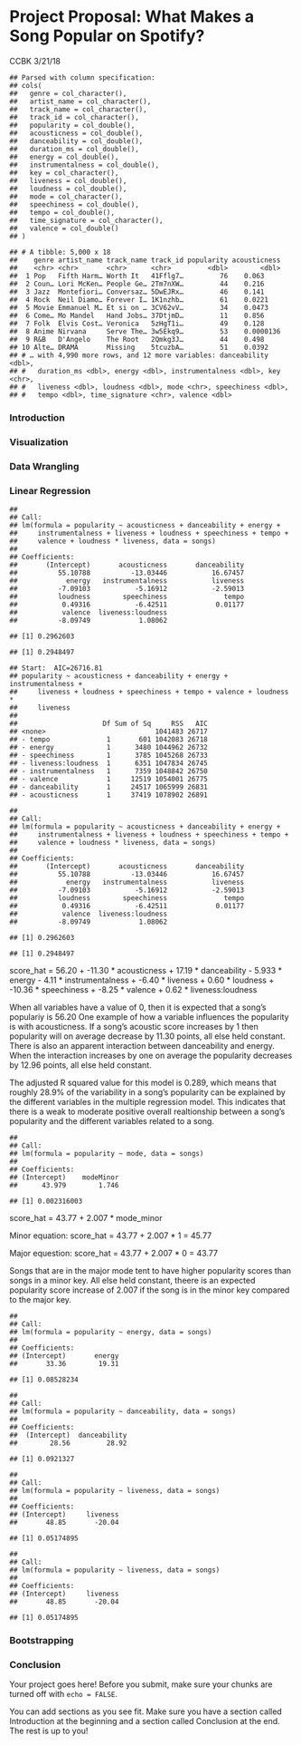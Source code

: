 Project Proposal: What Makes a Song Popular on Spotify?
================
CCBK
3/21/18

    ## Parsed with column specification:
    ## cols(
    ##   genre = col_character(),
    ##   artist_name = col_character(),
    ##   track_name = col_character(),
    ##   track_id = col_character(),
    ##   popularity = col_double(),
    ##   acousticness = col_double(),
    ##   danceability = col_double(),
    ##   duration_ms = col_double(),
    ##   energy = col_double(),
    ##   instrumentalness = col_double(),
    ##   key = col_character(),
    ##   liveness = col_double(),
    ##   loudness = col_double(),
    ##   mode = col_character(),
    ##   speechiness = col_double(),
    ##   tempo = col_double(),
    ##   time_signature = col_character(),
    ##   valence = col_double()
    ## )

    ## # A tibble: 5,000 x 18
    ##    genre artist_name track_name track_id popularity acousticness
    ##    <chr> <chr>       <chr>      <chr>         <dbl>        <dbl>
    ##  1 Pop   Fifth Harm… Worth It   41Fflg7…         76    0.063    
    ##  2 Coun… Lori McKen… People Ge… 2Tm7nXW…         44    0.216    
    ##  3 Jazz  Montefiori… Conversaz… 5DwEJRx…         46    0.141    
    ##  4 Rock  Neil Diamo… Forever I… 1K1nzhb…         61    0.0221   
    ##  5 Movie Emmanuel M… Et si on … 3CV62vV…         34    0.0473   
    ##  6 Come… Mo Mandel   Hand Jobs… 37DtjmD…         11    0.856    
    ##  7 Folk  Elvis Cost… Veronica   5zHgT1i…         49    0.128    
    ##  8 Anime Nirvana     Serve The… 3w5Ekq9…         53    0.0000136
    ##  9 R&B   D'Angelo    The Root   2Qmkg3J…         44    0.498    
    ## 10 Alte… DRAMA       Missing    5tcuzbA…         51    0.0392   
    ## # … with 4,990 more rows, and 12 more variables: danceability <dbl>,
    ## #   duration_ms <dbl>, energy <dbl>, instrumentalness <dbl>, key <chr>,
    ## #   liveness <dbl>, loudness <dbl>, mode <chr>, speechiness <dbl>,
    ## #   tempo <dbl>, time_signature <chr>, valence <dbl>

### Introduction

### Visualization

### Data Wrangling

### Linear Regression

    ## 
    ## Call:
    ## lm(formula = popularity ~ acousticness + danceability + energy + 
    ##     instrumentalness + liveness + loudness + speechiness + tempo + 
    ##     valence + loudness * liveness, data = songs)
    ## 
    ## Coefficients:
    ##       (Intercept)       acousticness       danceability  
    ##          55.10788          -13.03446           16.67457  
    ##            energy   instrumentalness           liveness  
    ##          -7.09103           -5.16912           -2.59013  
    ##          loudness        speechiness              tempo  
    ##           0.49316           -6.42511            0.01177  
    ##           valence  liveness:loudness  
    ##          -8.09749            1.08062

    ## [1] 0.2962603

    ## [1] 0.2948497

    ## Start:  AIC=26716.81
    ## popularity ~ acousticness + danceability + energy + instrumentalness + 
    ##     liveness + loudness + speechiness + tempo + valence + loudness * 
    ##     liveness
    ## 
    ##                     Df Sum of Sq     RSS   AIC
    ## <none>                           1041483 26717
    ## - tempo              1       601 1042083 26718
    ## - energy             1      3480 1044962 26732
    ## - speechiness        1      3785 1045268 26733
    ## - liveness:loudness  1      6351 1047834 26745
    ## - instrumentalness   1      7359 1048842 26750
    ## - valence            1     12519 1054001 26775
    ## - danceability       1     24517 1065999 26831
    ## - acousticness       1     37419 1078902 26891

    ## 
    ## Call:
    ## lm(formula = popularity ~ acousticness + danceability + energy + 
    ##     instrumentalness + liveness + loudness + speechiness + tempo + 
    ##     valence + loudness * liveness, data = songs)
    ## 
    ## Coefficients:
    ##       (Intercept)       acousticness       danceability  
    ##          55.10788          -13.03446           16.67457  
    ##            energy   instrumentalness           liveness  
    ##          -7.09103           -5.16912           -2.59013  
    ##          loudness        speechiness              tempo  
    ##           0.49316           -6.42511            0.01177  
    ##           valence  liveness:loudness  
    ##          -8.09749            1.08062

    ## [1] 0.2962603

    ## [1] 0.2948497

score\_hat = 56.20 + -11.30 \* acousticness + 17.19 \* danceability -
5.933 \* energy - 4.11 \* instrumentalness + -6.40 \* liveness + 0.60 \*
loudness + -10.36 \* speechiness + -8.25 \* valence + 0.62 \*
liveness:loudness

When all variables have a value of 0, then it is expected that a song’s
populariy is 56.20 One example of how a variable influences the
popularity is with acousticness. If a song’s acoustic score increases by
1 then popularity will on average decrease by 11.30 points, all else
held constant. There is also an apparent interaction between
danceability and energy. When the interaction increases by one on
average the popularity decreases by 12.96 points, all else held
constant.

The adjusted R squared value for this model is 0.289, which means that
roughly 28.9% of the variability in a song’s popularity can be explained
by the different variables in the multiple regression model. This
indicates that there is a weak to moderate positive overall realtionship
between a song’s popularity and the different variables related to a
song.

    ## 
    ## Call:
    ## lm(formula = popularity ~ mode, data = songs)
    ## 
    ## Coefficients:
    ## (Intercept)    modeMinor  
    ##      43.979        1.746

    ## [1] 0.002316003

score\_hat = 43.77 + 2.007 \* mode\_minor

Minor equation: score\_hat = 43.77 + 2.007 \* 1 = 45.77

Major equestion: score\_hat = 43.77 + 2.007 \* 0 = 43.77

Songs that are in the major mode tent to have higher popularity scores
than songs in a minor key. All else held constant, theere is an expected
popularity score increase of 2.007 if the song is in the minor key
compared to the major key.

    ## 
    ## Call:
    ## lm(formula = popularity ~ energy, data = songs)
    ## 
    ## Coefficients:
    ## (Intercept)       energy  
    ##       33.36        19.31

    ## [1] 0.08528234

    ## 
    ## Call:
    ## lm(formula = popularity ~ danceability, data = songs)
    ## 
    ## Coefficients:
    ##  (Intercept)  danceability  
    ##        28.56         28.92

    ## [1] 0.0921327

    ## 
    ## Call:
    ## lm(formula = popularity ~ liveness, data = songs)
    ## 
    ## Coefficients:
    ## (Intercept)     liveness  
    ##       48.85       -20.04

    ## [1] 0.05174895

    ## 
    ## Call:
    ## lm(formula = popularity ~ liveness, data = songs)
    ## 
    ## Coefficients:
    ## (Intercept)     liveness  
    ##       48.85       -20.04

    ## [1] 0.05174895

### Bootstrapping

### Conclusion

Your project goes here\! Before you submit, make sure your chunks are
turned off with `echo = FALSE`.

You can add sections as you see fit. Make sure you have a section called
Introduction at the beginning and a section called Conclusion at the
end. The rest is up to you\!
